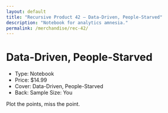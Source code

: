 ```yaml
---
layout: default
title: "Recursive Product 42 — Data-Driven, People-Starved"
description: "Notebook for analytics amnesia."
permalink: /merchandise/rec-42/
---
```


# Data-Driven, People-Starved

- Type: Notebook
- Price: $14.99
- Cover: Data-Driven, People-Starved
- Back: Sample Size: You

Plot the points, miss the point.
